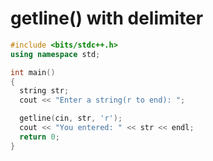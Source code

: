 # getline() with delimiter

```cpp
#include <bits/stdc++.h>
using namespace std;

int main()
{
  string str;
  cout << "Enter a string(r to end): ";

  getline(cin, str, 'r');
  cout << "You entered: " << str << endl;
  return 0;
}
```
